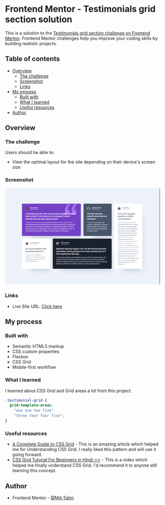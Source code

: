 # Frontend Mentor - Testimonials grid section solution

This is a solution to the [Testimonials grid section challenge on Frontend Mentor](https://www.frontendmentor.io/challenges/testimonials-grid-section-Nnw6J7Un7). Frontend Mentor challenges help you improve your coding skills by building realistic projects.

## Table of contents

- [Overview](#overview)
  - [The challenge](#the-challenge)
  - [Screenshot](#screenshot)
  - [Links](#links)
- [My process](#my-process)
  - [Built with](#built-with)
  - [What I learned](#what-i-learned)
  - [Useful resources](#useful-resources)
- [Author](#author)

## Overview

### The challenge

Users should be able to:

- View the optimal layout for the site depending on their device's screen size

### Screenshot

![Desktop Screenshot](./images/screenshot.png)

### Links

- Live Site URL: [Click here](https://md-talim.github.io/Testimonials-grid-section-solution/)

## My process

### Built with

- Semantic HTML5 markup
- CSS custom properties
- Flexbox
- CSS Grid
- Mobile-first workflow

### What I learned

I learned about CSS Grid and Grid areas a lot from this project.

```css
.testimonial-grid {
  grid-template-areas:
    "one one two five"
    "three four four five";
}
```

### Useful resources

- [A Complete Guide to CSS Grid](https://css-tricks.com/snippets/css/complete-guide-grid/) - This is an amazing article which helped me for Understanding CSS Grid. I really liked this pattern and will use it going forward.
- [CSS Grid Tutorial For Beginners in Hindi 🔥🔥](https://www.youtube.com/watch?v=BNmxUzPRYdw) - This is a video which helped me finally understand CSS Grid. I'd recommend it to anyone still learning this concept.

## Author

- Frontend Mentor - [@Md-Talim](https://www.frontendmentor.io/profile/Md-Talim)
